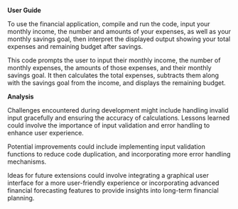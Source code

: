 <b>User Guide</b>

To use the financial application, compile and run the code, input your monthly income, the number and amounts of your expenses, as well as your monthly savings goal, then interpret the displayed output showing your total expenses and remaining budget after savings.

This code prompts the user to input their monthly income, the number of monthly expenses, the amounts of those expenses, and their monthly savings goal. It then calculates the total expenses, subtracts them along with the savings goal from the income, and displays the remaining budget.

<b>Analysis</b>

Challenges encountered during development might include handling invalid input gracefully and ensuring the accuracy of calculations. Lessons learned could involve the importance of input validation and error handling to enhance user experience.

Potential improvements could include implementing input validation functions to reduce code duplication, and incorporating more error handling mechanisms.

Ideas for future extensions could involve integrating a graphical user interface for a more user-friendly experience or incorporating advanced financial forecasting features to provide insights into long-term financial planning.
